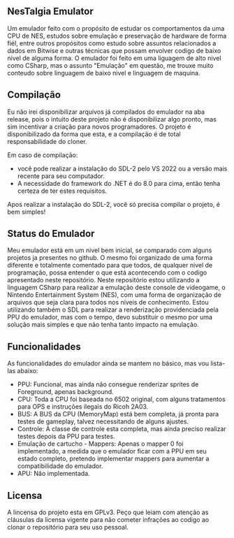 ## NesTalgia Emulator
Um emulador feito com o propósito de estudar os comportamentos da uma CPU de NES, estudos sobre emulação e preservação de hardware de forma fiél, entre outros propósitos como estudo sobre assuntos relacionados a dados em Bitwise e outras técnicas que possam envolver codigo de baixo nivel de alguma forma.
O emulador foi feito em uma liguagem de alto nivel como CSharp, mas o assunto "Emulação" em questão, me trouxe muito conteudo sobre linguagem de baixo nivel e linguagem de maquina.

## Compilação
Eu não irei disponibilizar arquivos já compilados do emulador na aba release, pois o intuito deste projeto não é disponibilizar algo pronto, mas sim incentivar a criação para novos programadores.
O projeto é disponibilizado da forma que esta, e a compilação é de total responsabilidade do cloner.

Em caso de compilação:
- você pode realizar a instalação do SDL-2 pelo VS 2022 ou a versão mais recente para seu computador.
- A necessidade do framework do .NET é do 8.0 para cima, então tenha certeza de ter estes requisitos.

Apos realizar a instalação do SDL-2, você só precisa compilar o projeto, é bem simples!

## Status do Emulador
Meu emulador está em um nivel bem inicial, se comparado com alguns projetos ja presentes no github. O mesmo foi organizado de uma forma diferente e totalmente comentado para que todos, de qualquer nivel de programação, possa entender o que está acontecendo com o codigo apresentado neste repositório.
Neste repositório estou utilizando a linguagem CSharp para realizar a emulação deste console de videogame, o Nintendo Entertainment System (NES), com uma forma de organização de arquivos que seja clara para todos nos níveis de conhecimento.
Estou utilizando também o SDL para realizar a renderização providenciada pela PPU do emulador, mas com o tempo, devo substituir o mesmo por uma solução mais simples e que não tenha tanto impacto na emulação.

## Funcionalidades
As funcionalidades do emulador ainda se mantem no básico, mas vou lista-las abaixo:
- PPU: Funcional, mas ainda não consegue renderizar sprites de Foreground, apenas background.
- CPU: Toda a CPU foi baseada no 6502 original, com alguns tratamentos para OPS e instruções ilegais do Ricoh 2A03.
- BUS: A BUS da CPU (MemoryMap) está bem completa, já pronta para testes de gameplay, talvez necessitando de alguns ajustes.
- Controle: A classe de controle esta completa, mas ainda preciso realizar testes depois da PPU para testes.
- Emulação de cartucho - Mappers: Apenas o mapper 0 foi implementado, a medida que o emulador ficar com a PPU em seu estado completo, pretendo implementar mappers para aumentar a compatibilidade do emulador. 
- APU: Não implementada.

## Licensa
A lincensa do projeto esta em GPLv3.
Peço que leiam com atenção as cláusulas da licensa vigente para não cometer infrações ao codigo ao clonar o repositório para seu uso pessoal.
